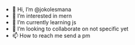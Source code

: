- 👋 Hi, I’m @jokolesmana
- 👀 I’m interested in mern
- 🌱 I’m currently learning js
- 💞️ I’m looking to collaborate on not specific yet
- 📫 How to reach me send a pm

<!---
jokolesmana/jokolesmana is a ✨ special ✨ repository because its `README.md` (this file) appears on your GitHub profile.
You can click the Preview link to take a look at your changes.
--->
